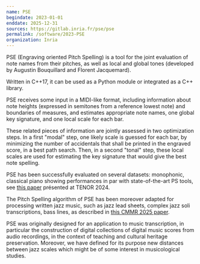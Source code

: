 ```yaml
---
name: PSE 
begindate: 2023-01-01
enddate: 2025-12-31
sources: https://gitlab.inria.fr/pse/pse
permalink: /software/2023-PSE
organization: Inria
---
```


PSE (Engraving oriented Pitch Spelling)
is a tool for the joint evaluation of note names from their pitches, as well as local and global tones
(developed by Augustin Bouquillard and Florent Jacquemard).

Written in C++17, it can be used as a Python module or integrated as a C++ library.

PSE receives some input in a MIDI-like format, including information about note heights (expressed in semitones from a reference lowest note) and boundaries of measures, and estimates appropriate note names, one global key signature, and one local scale for each bar.

These related pieces of information are jointly assessed in two optimization steps. 
In a first "modal" step, one likely scale is guessed for each bar, by minimizing the number of accidentals that shall be printed in the engraved score, in a best path search. 
Then, in a second "tonal" step, these local scales are used for estimating the key signature that would give the best note spelling.

PSE has been successfully evaluated on several datasets: monophonic, classical piano showing performances in par with state-of-the-art PS tools, see [this paper](https://florent-jacquemard.github.io/publication/2024-04-01-Engraving-Oriented-Joint-Estimation-of-Pitch-Spelling-and-Local-and-Global-Keys) présented at TENOR 2024.

The Pitch Spelling algorithm of PSE has been moreover adapted for processing written jazz music, such as jazz lead sheets, complex jazz soli transcriptions, bass lines, as described in [this CMMR 2025 paper](https://florent-jacquemard.github.io/publication/2025-11-03-Pitch-Spelling-Jazz-Lead-Sheets-and-Solo-Transcriptions).

PSE was originally designed for an application to music transcription, in particular the construction of digital collections of digital music scores from audio recordings, in the context of teaching and cultural heritage preservation.
Moreover, we have defined for its purpose new distances between jazz scales which might be of some interest in musicological studies.
